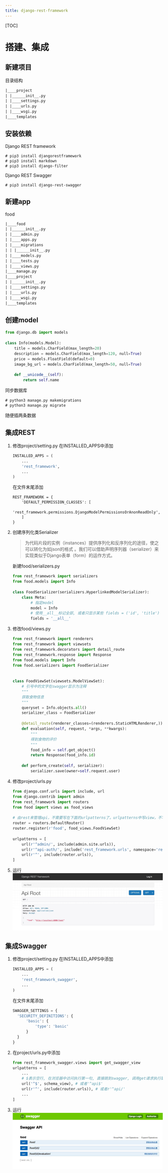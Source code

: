 ```yaml
---
title: django-rest-framework
---
```


[TOC]
# 搭建、集成
## 新建项目
目录结构

```txt
|____project
| |______init__.py
| |____settings.py
| |____urls.py
| |____wsgi.py
|____templates
```

## 安装依赖
Django REST framework

```shell
# pip3 install djangorestframework
# pip3 install markdown      
# pip3 install django-filter  
```

Django REST Swagger

```shell
# pip3 install django-rest-swagger
```

## 新建app 
food
```txt
|____food
| |______init__.py
| |____admin.py
| |____apps.py
| |____migrations
| | |______init__.py
| |____models.py
| |____tests.py
| |____views.py
|____manage.py
|____project
| |______init__.py
| |____settings.py
| |____urls.py
| |____wsgi.py
|____templates

```

## 创建model

```python
from django.db import models

class Info(models.Model):
    title = models.CharField(max_length=20)
    description = models.CharField(max_length=120, null=True)
    price = models.FloatField(default=0)
    image_bg_url = models.CharField(max_length=50, null=True)

    def __unicode__(self):
        return self.name
```

同步数据库

```shell
# python3 manage.py makemigrations
# python3 manage.py migrate
```
随便插两条数据

## 集成REST
1. 修改project/setting.py
	在INSTALLED_APPS中添加
	
	```python
	INSTALLED_APPS = (
		...
		'rest_framework',
		...
	)

	```
	
	在文件末尾添加
	
	```
	REST_FRAMEWORK = {
		'DEFAULT_PERMISSION_CLASSES': [
			'rest_framework.permissions.DjangoModelPermissionsOrAnonReadOnly',
		]
	}
	```

2. 创建序列化类Serializer
	> 为代码片段的实例（instances）提供序列化和反序列化的途径，使之可以转化为如json的格式 。我们可以借助声明序列器（serializer）来实现类似于Django表单（form）的运作方式。
	
	新建food/serializers.py

	```python
	from rest_framework import serializers
	from food.models import Info
	
	class FoodSerializer(serializers.HyperlinkedModelSerializer):
	    class Meta:
	        # 指定model
	        model = Info
	        # 使用__all__标记全部, 或者只显示某些 fields = ('id', 'title')
	        fields = '__all__'
	```
	
3. 修改food/views.py

	```python
	from rest_framework import renderers
	from rest_framework import viewsets
	from rest_framework.decorators import detail_route
	from rest_framework.response import Response
	from food.models import Info
	from food.serializers import FoodSerializer
	
	
	class FoodViewSet(viewsets.ModelViewSet):
	    # 引号中的文字在swagger显示为注释
	    """
	    获取食物信息
	    """
	    queryset = Info.objects.all()
	    serializer_class = FoodSerializer
	
	    @detail_route(renderer_classes=(renderers.StaticHTMLRenderer,))
	    def evaluation(self, request, *args, **kwargs):
	        """
	        得到食物的评价
	        """
	        food_info = self.get_object()
	        return Response(food_info.id)
	
	    def perform_create(self, serializer):
	        serializer.save(owner=self.request.user)
	```

4. 修改project/urls.py

	```python
	from django.conf.urls import include, url
	from django.contrib import admin
	from rest_framework import routers
	from food import views as food_views

	# 由rest来管理api，不需要写在下面的urlpatterns了。urlpatterns中写view，不写api
	router = routers.DefaultRouter()
	router.register(r'food', food_views.FoodViewSet)
	
	urlpatterns = [
  		url(r'^admin/', include(admin.site.urls)),
  		url(r'^api-auth/', include('rest_framework.urls', namespace='rest_framework')),
  		url(r'^', include(router.urls)),
  	]
	```

5. 运行
![](media/14810069646519.jpg)

## 集成Swagger
1. 修改project/setting.py
	在INSTALLED_APPS中添加
	
	```python
	INSTALLED_APPS = (
		...
		'rest_framework_swagger',
		...
	)

	```
	
	在文件末尾添加
	
	```python
	SWAGGER_SETTINGS = {
  	  'SECURITY_DEFINITIONS': {
  	      'basic': {
  	          'type': 'basic'
  	      }
  	  }
	}
	```
2. 在project/urls.py中添加
	```python
	from rest_framework_swagger.views import get_swagger_view
	urlpatterns = [
		...
		# $表示空行, 在浏览器中访问执行第一句, 直接跳到swagger, 调用get请求执行第二句
		url('^$', schema_view), # 或者'^api$'
		url(r'^', include(router.urls)), # 或者r'^api/'
		...
	]
	```
3. 运行
	![](media/14810074640060.jpg)




                      